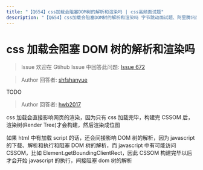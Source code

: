 ```yaml
---
title: "【Q654】css加载会阻塞DOM树的解析和渲染吗 | css高频面试题"
description: "【Q654】css加载会阻塞DOM树的解析和渲染吗 字节跳动面试题、阿里腾讯面试题、美团小米面试题。"
---
```


# css 加载会阻塞 DOM 树的解析和渲染吗

> Issue
> 欢迎在 Gtihub Issue 中回答此问题: [Issue 672](https://github.com/shfshanyue/Daily-Question/issues/672)

> Author
> 回答者: [shfshanyue](https://github.com/shfshanyue)

TODO

> Author
> 回答者: [hwb2017](https://github.com/hwb2017)

css 加载会直接影响网页的渲染，因为只有 css 加载完毕，构建完 CSSOM 后，渲染树(Render Tree)才会构建，然后渲染成位图

如果 html 中有加载 script 的话，还会间接影响 DOM 树的解析，因为 javascript 的下载、解析和执行和阻塞 DOM 树的解析，而 javascript 中有可能访问 CSSOM，比如 Element.getBoundingClientRect，因此 CSSOM 构建完毕以后才会开始 javascript 的执行，间接阻塞 dom 树的解析
